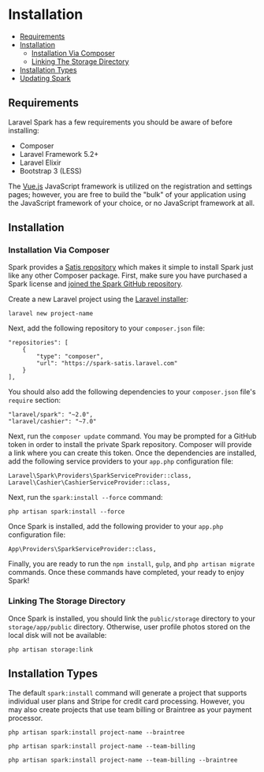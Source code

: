 # Installation

- [Requirements](#requirements)
- [Installation](#installation)
    - [Installation Via Composer](#installation-via-composer)
    - [Linking The Storage Directory](#linking-the-storage-directory)
- [Installation Types](#installation-types)
- [Updating Spark](#updating-spark)

<a name="requirements"></a>
## Requirements

Laravel Spark has a few requirements you should be aware of before installing:

- Composer
- Laravel Framework 5.2+
- Laravel Elixir
- Bootstrap 3 (LESS)

The [Vue.js](http://vuejs.org) JavaScript framework is utilized on the registration and settings pages; however, you are free to build the "bulk" of your application using the JavaScript framework of your choice, or no JavaScript framework at all.

<a name="installation"></a>
## Installation

<a name="installation-via-composer"></a>
### Installation Via Composer

Spark provides a [Satis repository](https://spark-satis.laravel.com) which makes it simple to install Spark just like any other Composer package. First, make sure you have purchased a Spark license and [joined the Spark GitHub repository](/settings#/github).

Create a new Laravel project using the [Laravel installer](https://laravel.com/docs/installation):

    laravel new project-name

Next, add the following repository to your `composer.json` file:

    "repositories": [
        {
            "type": "composer",
            "url": "https://spark-satis.laravel.com"
        }
    ],

You should also add the following dependencies to your `composer.json` file's `require` section:

    "laravel/spark": "~2.0",
    "laravel/cashier": "~7.0"

Next, run the `composer update` command. You may be prompted for a GitHub token in order to install the private Spark repository. Composer will provide a link where you can create this token. Once the dependencies are installed, add the following service providers to your `app.php` configuration file:

    Laravel\Spark\Providers\SparkServiceProvider::class,
    Laravel\Cashier\CashierServiceProvider::class,

Next, run the `spark:install --force` command:

    php artisan spark:install --force

Once Spark is installed, add the following provider to your `app.php` configuration file:

    App\Providers\SparkServiceProvider::class,

Finally, you are ready to run the `npm install`, `gulp`, and `php artisan migrate` commands. Once these commands have completed, your ready to enjoy Spark!

<a name="linking-the-storage-directory"></a>
### Linking The Storage Directory

Once Spark is installed, you should link the `public/storage` directory to your `storage/app/public` directory. Otherwise, user profile photos stored on the local disk will not be available:

    php artisan storage:link

<a name="installation-types"></a>
## Installation Types

The default `spark:install` command will generate a project that supports individual user plans and Stripe for credit card processing. However, you may also create projects that use team billing or Braintree as your payment processor.

    php artisan spark:install project-name --braintree

    php artisan spark:install project-name --team-billing

    php artisan spark:install project-name --team-billing --braintree
